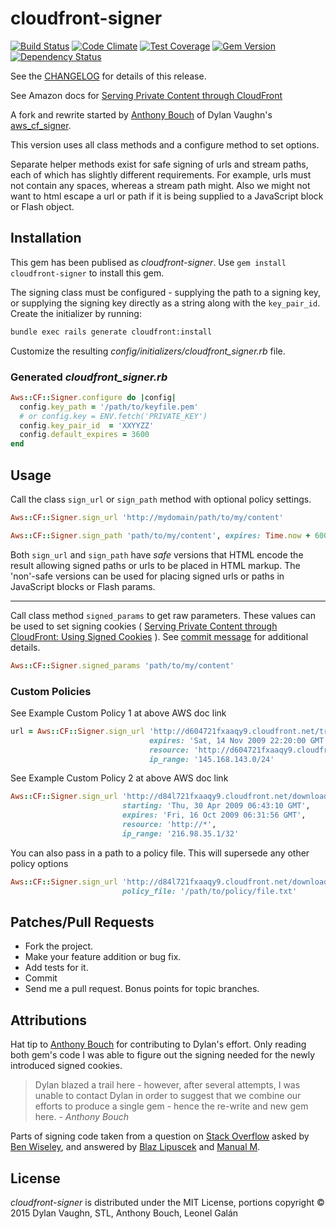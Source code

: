 # cloudfront-signer

[![Build Status](https://travis-ci.org/leonelgalan/cloudfront-signer.svg)](https://travis-ci.org/leonelgalan/cloudfront-signer)
[![Code Climate](https://codeclimate.com/github/leonelgalan/cloudfront-signer/badges/gpa.svg)](https://codeclimate.com/github/leonelgalan/cloudfront-signer)
[![Test Coverage](https://codeclimate.com/github/leonelgalan/cloudfront-signer/badges/coverage.svg)](https://codeclimate.com/github/leonelgalan/cloudfront-signer/coverage)
[![Gem Version](https://badge.fury.io/rb/cloudfront-signer.svg)](http://badge.fury.io/rb/cloudfront-signer)
[![Dependency Status](https://gemnasium.com/leonelgalan/cloudfront-signer.svg)](https://gemnasium.com/leonelgalan/cloudfront-signer)

See the [CHANGELOG](https://github.com/leonelgalan/cloudfront-signer/blob/master/CHANGELOG.md)
for details of this release.

See Amazon docs for [Serving Private Content through CloudFront](http://docs.amazonwebservices.com/AmazonCloudFront/latest/DeveloperGuide/index.html?PrivateContent.html)

A fork and rewrite started by [Anthony Bouch](https://github.com/58bits) of
Dylan Vaughn's [aws_cf_signer](https://github.com/dylanvaughn/aws_cf_signer).

This version uses all class methods and a configure method to set options.

Separate helper methods exist for safe signing of urls and stream paths, each of
which has slightly different requirements. For example, urls must not contain
any spaces, whereas a stream path might. Also we might not want to html escape a
url or path if it is being supplied to a JavaScript block or Flash object.

## Installation

This gem has been publised as _cloudfront-signer_. Use `gem install
cloudfront-signer` to install this gem.

The signing class must be configured - supplying the path to a signing key, or
supplying the signing key directly as a string along with the `key_pair_id`.
Create the initializer by running:

```sh
bundle exec rails generate cloudfront:install
```

Customize the resulting *config/initializers/cloudfront\_signer.rb* file.

### Generated *cloudfront\_signer.rb*

```ruby
Aws::CF::Signer.configure do |config|
  config.key_path = '/path/to/keyfile.pem'
  # or config.key = ENV.fetch('PRIVATE_KEY')
  config.key_pair_id  = 'XXYYZZ'
  config.default_expires = 3600
end
```

## Usage

Call the class `sign_url` or `sign_path` method with optional policy settings.

```ruby
Aws::CF::Signer.sign_url 'http://mydomain/path/to/my/content'
```

```ruby
Aws::CF::Signer.sign_path 'path/to/my/content', expires: Time.now + 600
```

Both `sign_url` and `sign_path` have _safe_ versions that HTML encode the result
allowing signed paths or urls to be placed in HTML markup. The 'non'-safe
versions can be used for placing signed urls or paths in JavaScript blocks or
Flash params.

___

Call class method `signed_params` to get raw parameters. These values can be
used to set signing cookies (
[Serving Private Content through CloudFront: Using Signed Cookies](http://docs.aws.amazon.com/AmazonCloudFront/latest/DeveloperGuide/private-content-signed-cookies.html)
). See [commit message](https://github.com/leonelgalan/cloudfront-signer/commit/fedcc3182e32133e4bd0ad0b79c0106168896c91)
for additional details.

```ruby
Aws::CF::Signer.signed_params 'path/to/my/content'
```

### Custom Policies

See Example Custom Policy 1 at above AWS doc link

```ruby
url = Aws::CF::Signer.sign_url 'http://d604721fxaaqy9.cloudfront.net/training/orientation.avi',
                               expires: 'Sat, 14 Nov 2009 22:20:00 GMT',
                               resource: 'http://d604721fxaaqy9.cloudfront.net/training/*',
                               ip_range: '145.168.143.0/24'
```

See Example Custom Policy 2 at above AWS doc link

```ruby
Aws::CF::Signer.sign_url 'http://d84l721fxaaqy9.cloudfront.net/downloads/pictures.tgz',
                         starting: 'Thu, 30 Apr 2009 06:43:10 GMT',
                         expires: 'Fri, 16 Oct 2009 06:31:56 GMT',
                         resource: 'http://*',
                         ip_range: '216.98.35.1/32'
```

You can also pass in a path to a policy file. This will supersede any other
policy options

```ruby
Aws::CF::Signer.sign_url 'http://d84l721fxaaqy9.cloudfront.net/downloads/pictures.tgz',
                         policy_file: '/path/to/policy/file.txt'
```

## Patches/Pull Requests

* Fork the project.
* Make your feature addition or bug fix.
* Add tests for it.
* Commit
* Send me a pull request. Bonus points for topic branches.

## Attributions

Hat tip to [Anthony Bouch](https://github.com/58bits) for contributing to
Dylan's effort. Only reading both gem's code I was able to figure out the
signing needed for the newly introduced signed cookies.

> Dylan blazed a trail here - however, after several attempts, I was unable to
contact Dylan in order to suggest that we combine our efforts to produce a
single gem - hence the re-write and new gem here. - _Anthony Bouch_

Parts of signing code taken from a question on
[Stack Overflow](http://stackoverflow.com/questions/2632457/create-signed-urls-for-cloudfront-with-ruby)
asked by [Ben Wiseley](http://stackoverflow.com/users/315829/ben-wiseley), and
answered by [Blaz Lipuscek](http://stackoverflow.com/users/267804/blaz-lipuscek)
and [Manual M](http://stackoverflow.com/users/327914/manuel-m).

## License

_cloudfront-signer_ is distributed under the MIT License, portions copyright ©
2015 Dylan Vaughn, STL, Anthony Bouch, Leonel Galán
